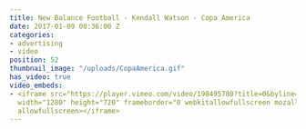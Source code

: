 ```yaml
---
title: New Balance Football - Kendall Watson - Copa America
date: 2017-01-09 00:36:00 Z
categories:
- advertising
- video
position: 52
thumbnail_image: "/uploads/CopaAmerica.gif"
has_video: true
video_embeds:
- <iframe src="https://player.vimeo.com/video/198495780?title=0&byline=0&portrait=0"
  width="1280" height="720" frameborder="0 webkitallowfullscreen mozallowfullscreen
  allowfullscreen></iframe>
---
```


